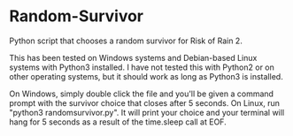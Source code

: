 # Random-Survivor
Python script that chooses a random survivor for Risk of Rain 2.

This has been tested on Windows systems and Debian-based Linux systems with Python3 installed.  I have not tested this with Python2 or on other operating systems,
but it should work as long as Python3 is installed.

On Windows, simply double click the file and you'll be given a command prompt with the survivor choice that closes after 5 seconds.
On Linux, run "python3 randomsurvivor.py".  It will print your choice and your terminal will hang for 5 seconds as a result of the time.sleep call at EOF.
